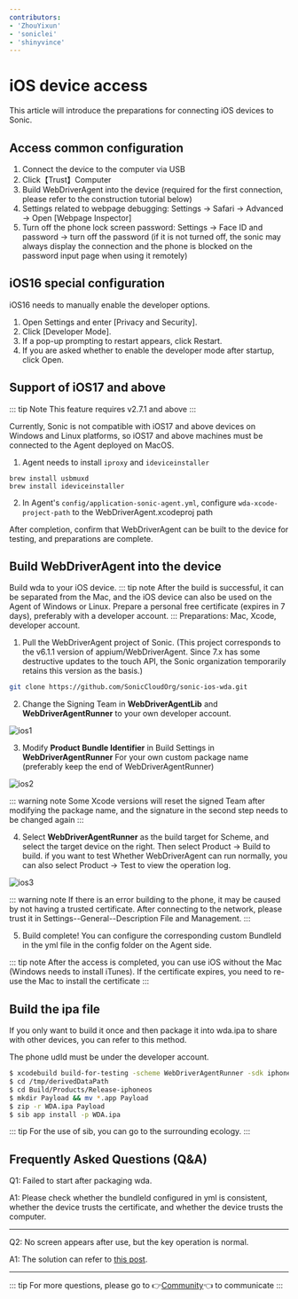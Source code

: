 ```yaml
---
contributors:
- 'ZhouYixun'
- 'soniclei'
- 'shinyvince'
---
```


# iOS device access

This article will introduce the preparations for connecting iOS devices to Sonic.

## Access common configuration

1. Connect the device to the computer via USB
2. Click【Trust】Computer
3. Build WebDriverAgent into the device (required for the first connection, please refer to the construction tutorial below)
4. Settings related to webpage debugging: Settings → Safari → Advanced → Open [Webpage Inspector]
5. Turn off the phone lock screen password: Settings → Face ID and password → turn off the password (if it is not turned off, the sonic may always display the connection and the phone is blocked on the password input page when using it remotely)

## iOS16 special configuration

iOS16 needs to manually enable the developer options.

1. Open Settings and enter [Privacy and Security].
2. Click [Developer Mode].
3. If a pop-up prompting to restart appears, click Restart.
4. If you are asked whether to enable the developer mode after startup, click Open.

## Support of iOS17 and above

::: tip Note
This feature requires v2.7.1 and above
:::

Currently, Sonic is not compatible with iOS17 and above devices on Windows and Linux platforms, so iOS17 and above machines must be connected to the Agent deployed on MacOS.

1. Agent needs to install `iproxy` and `ideviceinstaller`

```shell
brew install usbmuxd
brew install ideviceinstaller
```

2. In Agent's `config/application-sonic-agent.yml`, configure `wda-xcode-project-path` to the WebDriverAgent.xcodeproj path

After completion, confirm that WebDriverAgent can be built to the device for testing, and preparations are complete.

## Build WebDriverAgent into the device

Build wda to your iOS device.
::: tip note
After the build is successful, it can be separated from the Mac, and the iOS device can also be used on the Agent of Windows or Linux. Prepare a personal free certificate (expires in 7 days), preferably with a developer account.
:::
Preparations: Mac, Xcode, developer account.

1. Pull the WebDriverAgent project of Sonic. (This project corresponds to the v6.1.1 version of appium/WebDriverAgent. Since 7.x has some destructive updates to the touch API, the Sonic organization temporarily retains this version as the basis.)

```bash
git clone https://github.com/SonicCloudOrg/sonic-ios-wda.git
```

2. Change the Signing Team in **WebDriverAgentLib** and **WebDriverAgentRunner** to your own developer account.

![ios1](./images/ios1.png)

3. Modify **Product Bundle Identifier** in Build Settings in **WebDriverAgentRunner**
   For your own custom package name (preferably keep the end of WebDriverAgentRunner)

![ios2](./images/ios2.png)

::: warning note
Some Xcode versions will reset the signed Team after modifying the package name, and the signature in the second step needs to be changed again
:::

4. Select **WebDriverAgentRunner** as the build target for Scheme, and select the target device on the right. Then select Product -> Build to build. if you want to test
   Whether WebDriverAgent can run normally, you can also select Product -> Test to view the operation log.

![ios3](./images/ios3.png)

::: warning note
If there is an error building to the phone, it may be caused by not having a trusted certificate. After connecting to the network, please trust it in Settings--General--Description File and Management.
:::

5. Build complete! You can configure the corresponding custom BundleId in the yml file in the config folder on the Agent side.

::: tip note
After the access is completed, you can use iOS without the Mac (Windows needs to install iTunes). If the certificate expires, you need to re-use the Mac to install the certificate
:::

## Build the ipa file

If you only want to build it once and then package it into wda.ipa to share with other devices, you can refer to this method.

The phone udId must be under the developer account.

```bash
$ xcodebuild build-for-testing -scheme WebDriverAgentRunner -sdk iphoneos -configuration Release -derivedDataPath /tmp/derivedDataPath
$ cd /tmp/derivedDataPath
$ cd Build/Products/Release-iphoneos
$ mkdir Payload && mv *.app Payload
$ zip -r WDA.ipa Payload
$ sib app install -p WDA.ipa
```

::: tip
For the use of sib, you can go to the surrounding ecology.
:::

## Frequently Asked Questions (Q&A)

Q1: Failed to start after packaging wda.

A1: Please check whether the bundleId configured in yml is consistent, whether the device trusts the certificate, and whether the device trusts the computer.

---

Q2: No screen appears after use, but the key operation is normal.

A1: The solution can refer to [this post](https://sonic-cloud.wiki/d/27-ios).

---

::: tip
For more questions, please go to 👉[Community](https://discord.gg/c9ZD6jSyTE)👈 to communicate
:::
